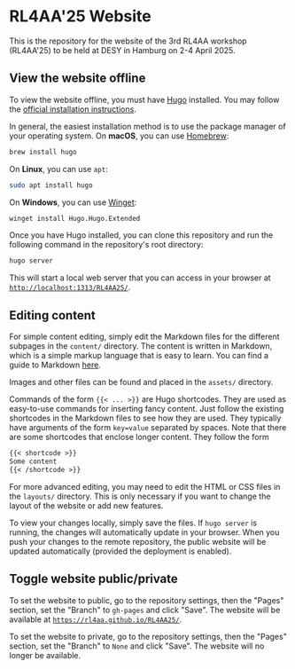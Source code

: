 # RL4AA'25 Website

This is the repository for the website of the 3rd RL4AA workshop (RL4AA'25) to be held at DESY in Hamburg on 2-4 April 2025.

## View the website offline

To view the website offline, you must have [Hugo](https://gohugo.io/) installed. You may follow the [official installation instructions](https://gohugo.io/installation/).

In general, the easiest installation method is to use the package manager of your operating system. On **macOS**, you can use [Homebrew](https://brew.sh/):

```bash
brew install hugo
```

On **Linux**, you can use `apt`:

```bash
sudo apt install hugo
```

On **Windows**, you can use [Winget](https://docs.microsoft.com/en-us/windows/package-manager/winget/):

```bash
winget install Hugo.Hugo.Extended
```

Once you have Hugo installed, you can clone this repository and run the following command in the repository's root directory:

```bash
hugo server
```

This will start a local web server that you can access in your browser at [`http://localhost:1313/RL4AA25/`](http://localhost:1313/RL4AA25/).

## Editing content

For simple content editing, simply edit the Markdown files for the different subpages in the `content/` directory. The content is written in Markdown, which is a simple markup language that is easy to learn. You can find a guide to Markdown [here](https://www.markdownguide.org/).

Images and other files can be found and placed in the `assets/` directory.

Commands of the form `{{< ... >}}` are Hugo shortcodes. They are used as easy-to-use commands for inserting fancy content. Just follow the existing shortcodes in the Markdown files to see how they are used. They typically have arguments of the form `key=value` separated by spaces. Note that there are some shortcodes that enclose longer content. They follow the form

```markdown
{{< shortcode >}}
Some content
{{< /shortcode >}}
```

For more advanced editing, you may need to edit the HTML or CSS files in the `layouts/` directory. This is only necessary if you want to change the layout of the website or add new features.

To view your changes locally, simply save the files. If `hugo server` is running, the changes will automatically update in your browser. When you push your changes to the remote repository, the public website will be updated automatically (provided the deployment is enabled).

## Toggle website public/private

To set the website to public, go to the repository settings, then the "Pages" section, set the "Branch" to `gh-pages` and click "Save". The website will be available at [`https://rl4aa.github.io/RL4AA25/`](https://rl4aa.github.io/RL4AA25/).

To set the website to private, go to the repository settings, then the "Pages" section, set the "Branch" to `None` and click "Save". The website will no longer be available.
